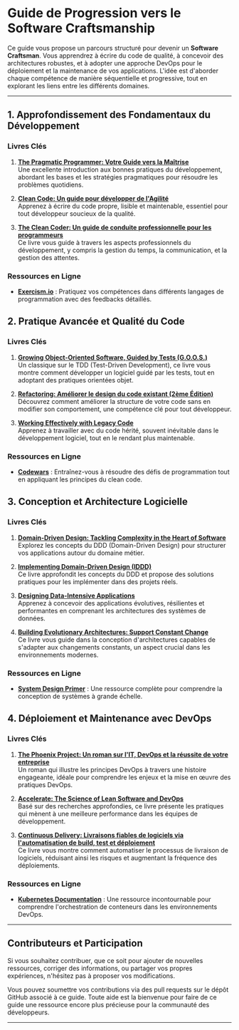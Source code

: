 # Guide de Progression vers le Software Craftsmanship

Ce guide vous propose un parcours structuré pour devenir un **Software Craftsman**. Vous apprendrez à écrire du code de qualité, à concevoir des architectures robustes, et à adopter une approche DevOps pour le déploiement et la maintenance de vos applications. L'idée est d'aborder chaque compétence de manière séquentielle et progressive, tout en explorant les liens entre les différents domaines.

---

## 1. Approfondissement des Fondamentaux du Développement

### Livres Clés
1. **[The Pragmatic Programmer: Votre Guide vers la Maîtrise](https://www.amazon.fr/Pragmatic-Programmer-Journeyman-Master/dp/020161622X)**  
   Une excellente introduction aux bonnes pratiques du développement, abordant les bases et les stratégies pragmatiques pour résoudre les problèmes quotidiens.

2. **[Clean Code: Un guide pour développer de l'Agilité](https://www.amazon.fr/Clean-Code-Handbook-Software-Craftsmanship/dp/0132350882)**  
   Apprenez à écrire du code propre, lisible et maintenable, essentiel pour tout développeur soucieux de la qualité.

3. **[The Clean Coder: Un guide de conduite professionnelle pour les programmeurs](https://www.amazon.fr/Clean-Coder-Conduct-Professional-Programmers/dp/0137081073)**  
   Ce livre vous guide à travers les aspects professionnels du développement, y compris la gestion du temps, la communication, et la gestion des attentes.

### Ressources en Ligne
- **[Exercism.io](https://exercism.io/)** : Pratiquez vos compétences dans différents langages de programmation avec des feedbacks détaillés.

## 2. Pratique Avancée et Qualité du Code

### Livres Clés
1. **[Growing Object-Oriented Software, Guided by Tests (G.O.O.S.)](https://www.amazon.fr/Growing-Object-Oriented-Software-Guided-Tests/dp/0321503627)**  
   Un classique sur le TDD (Test-Driven Development), ce livre vous montre comment développer un logiciel guidé par les tests, tout en adoptant des pratiques orientées objet.

2. **[Refactoring: Améliorer le design du code existant (2ème Édition)](https://www.amazon.fr/Refactoring-Improving-Design-Existing-Code/dp/0134757599)**  
   Découvrez comment améliorer la structure de votre code sans en modifier son comportement, une compétence clé pour tout développeur.

3. **[Working Effectively with Legacy Code](https://www.amazon.fr/Working-Effectively-Legacy-Code-Feathers/dp/0131177052)**  
   Apprenez à travailler avec du code hérité, souvent inévitable dans le développement logiciel, tout en le rendant plus maintenable.

### Ressources en Ligne
- **[Codewars](https://www.codewars.com/)** : Entraînez-vous à résoudre des défis de programmation tout en appliquant les principes du clean code.

## 3. Conception et Architecture Logicielle

### Livres Clés
1. **[Domain-Driven Design: Tackling Complexity in the Heart of Software](https://www.amazon.fr/Domain-Driven-Design-Complexity-Software/dp/0321125215)**  
   Explorez les concepts du DDD (Domain-Driven Design) pour structurer vos applications autour du domaine métier.

2. **[Implementing Domain-Driven Design (IDDD)](https://www.amazon.fr/Implementing-Domain-Driven-Design-Vaughn-Vernon/dp/0321834577)**  
   Ce livre approfondit les concepts du DDD et propose des solutions pratiques pour les implémenter dans des projets réels.

3. **[Designing Data-Intensive Applications](https://www.amazon.fr/Designing-Data-Intensive-Applications-Reliable-Maintainable/dp/1449373321)**  
   Apprenez à concevoir des applications évolutives, résilientes et performantes en comprenant les architectures des systèmes de données.

4. **[Building Evolutionary Architectures: Support Constant Change](https://www.amazon.fr/Building-Evolutionary-Architectures-Support-Constant/dp/1491986360)**  
   Ce livre vous guide dans la conception d'architectures capables de s'adapter aux changements constants, un aspect crucial dans les environnements modernes.

### Ressources en Ligne
- **[System Design Primer](https://github.com/donnemartin/system-design-primer)** : Une ressource complète pour comprendre la conception de systèmes à grande échelle.

## 4. Déploiement et Maintenance avec DevOps

### Livres Clés
1. **[The Phoenix Project: Un roman sur l'IT, DevOps et la réussite de votre entreprise](https://www.amazon.fr/Phoenix-Project-DevOps-Helping-Business/dp/1942788290)**  
   Un roman qui illustre les principes DevOps à travers une histoire engageante, idéale pour comprendre les enjeux et la mise en œuvre des pratiques DevOps.

2. **[Accelerate: The Science of Lean Software and DevOps](https://www.amazon.fr/Accelerate-Software-Performing-Technology-Organizations/dp/1942788339)**  
   Basé sur des recherches approfondies, ce livre présente les pratiques qui mènent à une meilleure performance dans les équipes de développement.

3. **[Continuous Delivery: Livraisons fiables de logiciels via l'automatisation de build, test et déploiement](https://www.amazon.fr/Continuous-Delivery-Reliable-Deployment-Automation/dp/0321601912)**  
   Ce livre vous montre comment automatiser le processus de livraison de logiciels, réduisant ainsi les risques et augmentant la fréquence des déploiements.

### Ressources en Ligne
- **[Kubernetes Documentation](https://kubernetes.io/docs/home/)** : Une ressource incontournable pour comprendre l'orchestration de conteneurs dans les environnements DevOps.

---

## Contributeurs et Participation

Si vous souhaitez contribuer, que ce soit pour ajouter de nouvelles ressources, corriger des informations, ou partager vos propres expériences, n'hésitez pas à proposer vos modifications.

Vous pouvez soumettre vos contributions via des pull requests sur le dépôt GitHub associé à ce guide. Toute aide est la bienvenue pour faire de ce guide une ressource encore plus précieuse pour la communauté des développeurs.

---
